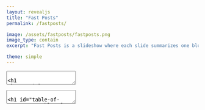 ```yaml
---
layout: revealjs
title: "Fast Posts"
permalink: /fastposts/

image: /assets/fastposts/fastposts.png
image_type: contain
excerpt: "Fast Posts is a slideshow where each slide summarizes one blog post with few sentences and some graphics."

theme: simple
---
```




<section class="center" data-markdown><textarea data-template>

<h1 class="title">Fast Posts</h1>

Seungjae Ryan Lee / [endtoendAI](https://www.endtoend.ai)

Each slide summarizes a blog post with few sentences and some graphics.

</textarea></section>




<section id="toc" data-markdown><textarea data-template>

# Table of Contents

</textarea></section>


<!--
TO READ
- https://blog.gregbrockman.com/how-i-became-a-machine-learning-practitioner
- https://www.cl.uni-heidelberg.de/statnlpgroup/blog/hrl/
- https://www.fast.ai/2019/12/02/nbdev/
- https://opherlieber.github.io/rl/2019/09/22/recurrent_iqn
 -->

